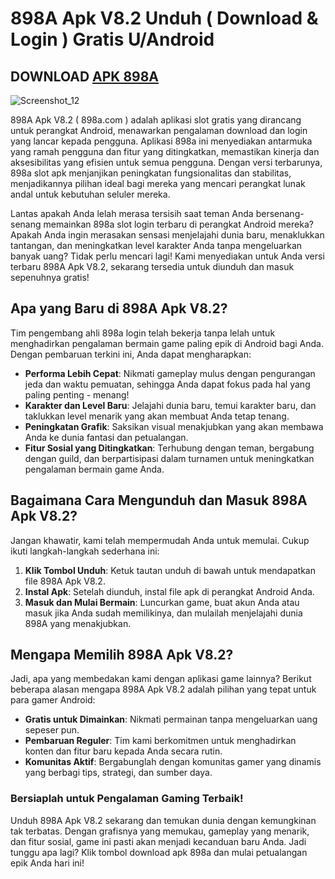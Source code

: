 # 898A Apk V8.2 Unduh ( Download & Login ) Gratis U/Android

## DOWNLOAD [APK 898A](https://t.ly/raffi888/)

![Screenshot_12](https://image.winudf.com/v2/image1/Y29tLnR5cGcuc2hzZXJhY2luZ19zY3JlZW5fMF8xNzI3NDkzNDIxXzA5MQ/screen-0.jpg?fakeurl=1&type=.jpg)

898A Apk V8.2 ( 898a.com ) adalah aplikasi slot gratis yang dirancang untuk perangkat Android, menawarkan pengalaman download dan login yang lancar kepada pengguna. Aplikasi 898a ini menyediakan antarmuka yang ramah pengguna dan fitur yang ditingkatkan, memastikan kinerja dan aksesibilitas yang efisien untuk semua pengguna. Dengan versi terbarunya, 898a slot apk menjanjikan peningkatan fungsionalitas dan stabilitas, menjadikannya pilihan ideal bagi mereka yang mencari perangkat lunak andal untuk kebutuhan seluler mereka.

Lantas apakah Anda lelah merasa tersisih saat teman Anda bersenang-senang memainkan 898a slot login terbaru di perangkat Android mereka? Apakah Anda ingin merasakan sensasi menjelajahi dunia baru, menaklukkan tantangan, dan meningkatkan level karakter Anda tanpa mengeluarkan banyak uang? Tidak perlu mencari lagi! Kami menyediakan untuk Anda versi terbaru 898A Apk V8.2, sekarang tersedia untuk diunduh dan masuk sepenuhnya gratis!

## Apa yang Baru di 898A Apk V8.2?

Tim pengembang ahli 898a login telah bekerja tanpa lelah untuk menghadirkan pengalaman bermain game paling epik di Android bagi Anda. Dengan pembaruan terkini ini, Anda dapat mengharapkan:

* **Performa Lebih Cepat**: Nikmati gameplay mulus dengan pengurangan jeda dan waktu pemuatan, sehingga Anda dapat fokus pada hal yang paling penting - menang!
* **Karakter dan Level Baru**: Jelajahi dunia baru, temui karakter baru, dan taklukkan level menarik yang akan membuat Anda tetap tenang.
* **Peningkatan Grafik**: Saksikan visual menakjubkan yang akan membawa Anda ke dunia fantasi dan petualangan.
* **Fitur Sosial yang Ditingkatkan**: Terhubung dengan teman, bergabung dengan guild, dan berpartisipasi dalam turnamen untuk meningkatkan pengalaman bermain game Anda.

## Bagaimana Cara Mengunduh dan Masuk 898A Apk V8.2?

Jangan khawatir, kami telah mempermudah Anda untuk memulai. Cukup ikuti langkah-langkah sederhana ini:

1. **Klik Tombol Unduh**: Ketuk tautan unduh di bawah untuk mendapatkan file 898A Apk V8.2.
2. **Instal Apk**: Setelah diunduh, instal file apk di perangkat Android Anda.
3. **Masuk dan Mulai Bermain**: Luncurkan game, buat akun Anda atau masuk jika Anda sudah memilikinya, dan mulailah menjelajahi dunia 898A yang menakjubkan.

## Mengapa Memilih 898A Apk V8.2?

Jadi, apa yang membedakan kami dengan aplikasi game lainnya? Berikut beberapa alasan mengapa 898A Apk V8.2 adalah pilihan yang tepat untuk para gamer Android:

* **Gratis untuk Dimainkan**: Nikmati permainan tanpa mengeluarkan uang sepeser pun.
* **Pembaruan Reguler**: Tim kami berkomitmen untuk menghadirkan konten dan fitur baru kepada Anda secara rutin.
* **Komunitas Aktif**: Bergabunglah dengan komunitas gamer yang dinamis yang berbagi tips, strategi, dan sumber daya.

### Bersiaplah untuk Pengalaman Gaming Terbaik!

Unduh 898A Apk V8.2 sekarang dan temukan dunia dengan kemungkinan tak terbatas. Dengan grafisnya yang memukau, gameplay yang menarik, dan fitur sosial, game ini pasti akan menjadi kecanduan baru Anda. Jadi tunggu apa lagi? Klik tombol download apk 898a dan mulai petualangan epik Anda hari ini!
